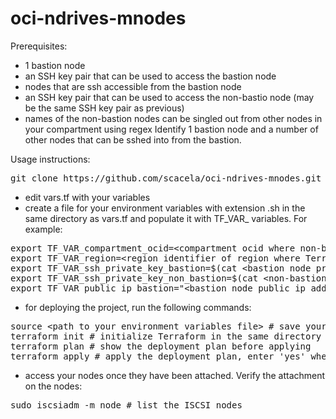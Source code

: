# oci-ndrives-mnodes

Prerequisites:
- 1 bastion node
- an SSH key pair that can be used to access the bastion node
- nodes that are ssh accessible from the bastion node
- an SSH key pair that can be used to access the non-bastio node (may be the same SSH key pair as previous)
- names of the non-bastion nodes can be singled out from other nodes in your compartment using regex
Identify 1 bastion node and a number of other nodes that can be sshed into from the bastion.

Usage instructions:
<pre>
git clone https://github.com/scacela/oci-ndrives-mnodes.git # get the project
</pre>
- edit vars.tf with your variables
- create a file for your environment variables with extension .sh in the same directory as vars.tf and populate it with TF\_VAR\_ variables. For example:
<pre>
export TF_VAR_compartment_ocid=&ltcompartment ocid where non-bastion nodes exist and where block volume(s) will be deployed&gt
export TF_VAR_region=&ltregion identifier of region where Terraform actions will be implemented&gt
export TF_VAR_ssh_private_key_bastion=$(cat &ltbastion node private ssh key&gt)
export TF_VAR_ssh_private_key_non_bastion=$(cat &ltnon-bastion node private ssh key&gt)
export TF_VAR_public_ip_bastion="&ltbastion node public ip address&gt"
</pre>
- for deploying the project, run the following commands:
<pre>
source &ltpath to your environment variables file&gt # save your environment variables to the environment in your CLI instance:
terraform init # initialize Terraform in the same directory as vars.tf
terraform plan # show the deployment plan before applying
terraform apply # apply the deployment plan, enter 'yes' when prompted
</pre>
- access your nodes once they have been attached. Verify the attachment on the nodes:
<pre>
sudo iscsiadm -m node # list the ISCSI nodes
</pre>
